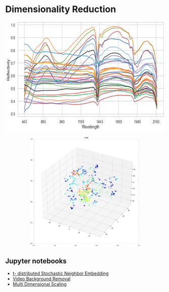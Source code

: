 # Dimensionality Reduction

<img src="dim_lines.png" height="350" width = "1000">
<p align="center">
  <img src="dim_points.png" height="350" width = "350">
</p>

## Jupyter notebooks
- [t- distributed Stochastic Neighbor Embedding](https://github.com/sebastiancoombs/Sebs-Data-Science-Skills/blob/main/Dimensionality%20Reduction/Dimensionality%20Reduction%20-%20t-Stochastic%20Neighbor%20Embedding(try%20with%20smoothed%20data).ipynb)
- [Video Background Removal](https://github.com/sebastiancoombs/Sebs-Data-Science-Skills/blob/main/Dimensionality%20Reduction/Background%20removal%20from%20a%20video%20using%20an%20svd.ipynb)
- [Multi Dimensional Scaling](https://github.com/sebastiancoombs/Sebs-Data-Science-Skills/blob/main/Dimensionality%20Reduction/Multi%20Dimensional%20Scaling.ipynb)

